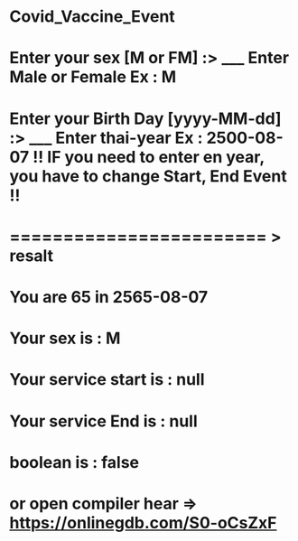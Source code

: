 # Covid_Vaccine_Event
# Enter your sex [M or FM] :> ___   Enter Male or Female Ex :  M
# Enter your Birth Day [yyyy-MM-dd] :> ___ Enter thai-year Ex : 2500-08-07 !! IF you need to enter en year, you have to change Start, End Event !!
# ======================== > resalt
# You are 65 in 2565-08-07
# Your sex is : M
# Your service start is : null
# Your service End is : null
# boolean is : false
# or open compiler hear => https://onlinegdb.com/S0-oCsZxF
